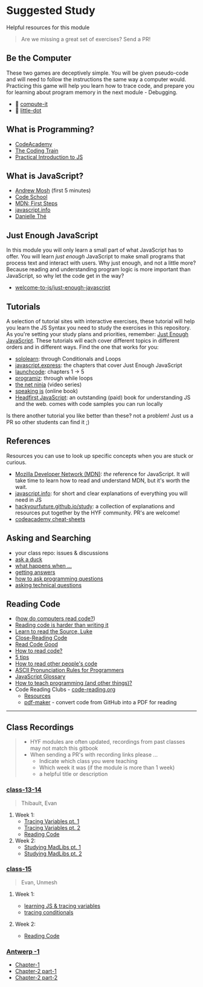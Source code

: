 # Suggested Study

Helpful resources for this module

> Are we missing a great set of exercises? Send a PR!

## Be the Computer

These two games are deceptively simple. You will be given pseudo-code and will need to follow the instructions the same way a computer would. Practicing this game will help you learn how to trace code, and prepare you for learning about program memory in the next module - Debugging.

* 🥚 [compute-it](http://compute-it.toxicode.fr)
* 🐣 [little-dot](http://little-dot.toxicode.fr)

## What is Programming?

* [CodeAcademy](https://www.codecademy.com/articles/what-is-programming)
* [The Coding Train](https://www.youtube.com/watch?v=AImF\_\_7FyzM)
* [Practical Introduction to JS](https://shawnr.gitbooks.io/practical-introduction-to-javascript/content/what-is-programming/)

## What is JavaScript?

* [Andrew Mosh](https://www.youtube.com/watch?v=W6NZfCO5SIk) (first 5 minutes)
* [Code School](https://www.youtube.com/watch?v=nItSSTwBvSU)
* [MDN: First Steps](https://developer.mozilla.org/en-US/docs/Learn/JavaScript/First\_steps/What\_is\_JavaScript)
* [javascript.info](https://javascript.info/intro)
* [Danielle Thé](https://www.youtube.com/watch?v=gT0Lh1eYk78)

## Just Enough JavaScript

In this module you will only learn a small part of what JavaScript has to offer. You will learn _just enough_ JavaScript to make small programs that process text and interact with users. Why just enough, and not a little more? Because reading and understanding program logic is more important than JavaScript, so why let the code get in the way?

* [welcome-to-js/just-enough-javascript](https://github.com/hackyourfuturebelgium/welcome-to-js/tree/master/just-enough-javascript)

## Tutorials

A selection of tutorial sites with interactive exercises, these tutorial will help you learn the JS Syntax you need to study the exercises in this repository. As you're setting your study plans and priorities, remember: [Just Enough JavaScript](https://github.com/HackYourFutureBelgium/home/tree/8b3f2af4f4ac15d18ed828804176101472fe1076/curriculum/welcome-to-js/just-enough-javascript/README.md). These tutorials will each cover different topics in different orders and in different ways. Find the one that works for you:

* [sololearn](https://www.sololearn.com/learning/1024): through Conditionals and Loops
* [javascript.express](https://www.javascript.express): the chapters that cover Just Enough JavaScript
* [launchcode](https://education.launchcode.org/intro-to-professional-web-dev/index.html): chapters 1 -> 5
* [programiz](https://www.programiz.com/javascript/get-started): through while loops
* [the net ninja](https://www.youtube.com/playlist?list=PL4cUxeGkcC9haFPT7J25Q9GRB\_ZkFrQAc) (video series)
* [speaking js](http://speakingjs.com) (online book)
* [Headfirst JavaScript](https://www.oreilly.com/library/view/head-first-javascript/9781449340124/ch01.html): an outstanding (paid) book for understanding JS and the web. comes with code samples you can run locally

Is there another tutorial you like better than these? not a problem! Just us a PR so other students can find it ;)

## References

Resources you can use to look up specific concepts when you are stuck or curious.

* [Mozilla Developer Network (MDN)](https://developer.mozilla.org/en-US/docs/Web/javascript): _the_ reference for JavaScript. It will take time to learn how to read and understand MDN, but it's worth the wait.
* [javascript.info](https://javascript.info): for short and clear explanations of everything you will need in JS
* [hackyourfuture.github.io/study](https://hackyourfuture.github.io/study): a collection of explanations and resources put together by the HYF community. PR's are welcome!
* [codeacademy cheat-sheets](https://www.codecademy.com/learn/introduction-to-javascript/modules/learn-javascript-introduction/cheatsheet)

## Asking and Searching

* your class repo: issues & discussions
* [ask a duck](https://rubberduckdebugging.com)
* [what happens when ...](https://github.com/alex/what-happens-when)
* [getting answers](https://www.mikeash.com/getting\_answers.html)
* [how to ask programming questions](https://www.propublica.org/nerds/how-to-ask-programming-questions)
* [asking technical questions](https://www.youtube.com/watch?v=Gc9ilHp01vY)

## Reading Code

* ([how do computers read code?](https://www.youtube.com/watch?v=QXjU9qTsYCc))
* [Reading code is harder than writing it](https://trishagee.github.io/presentation/reading\_code/)
* [Learn to read the Source, Luke](https://blog.codinghorror.com/learn-to-read-the-source-luke/)
* [Close-Reading Code](https://kylefdoherty.github.io/blog/2014/06/26/close-reading-code/)
* [Read Code Good](https://www.youtube.com/watch?v=mW\_xKGUKLpk)
* [How to read code?](https://itnext.io/how-to-read-code-bf478c262932)
* [5 tips](https://medium.com/@smilin.robin/5-tips-on-how-to-read-someone-elses-code-b931b6a059ec)
* [How to read other people's code](https://selftaughtcoders.com/how-to-quickly-and-effectively-read-other-peoples-code/)
* [ASCII Pronunciation Rules for Programmers](https://blog.codinghorror.com/ascii-pronunciation-rules-for-programmers/)
* [JavaScript Glossary](https://www.codecademy.com/articles/glossary-javascript)
* [How to teach programming (and other things)?](https://www.youtube.com/watch?v=g1ib43q3uXQ\&feature=youtu.be\&t=1209)
* Code Reading Clubs - [code-reading.org](https://code-reading.org)
  * [Resources](https://github.com/CodeReadingClubs/Resources)
  * [pdf-maker](https://github.com/CodeReadingClubs/pdf-maker) - convert code from GitHub into a PDF for reading

***

## Class Recordings

> * HYF modules are often updated, recordings from past classes may not match this gitbook
> * When sending a PR's with recording links please ...
>   * Indicate which class you were teaching
>   * Which week it was (if the module is more than 1 week)
>   * a helpful title or description

### [class-13-14](https://github.com/hackyourfuturebelgium/class-13-14)

> Thibault, Evan

1. Week 1:
   * [Tracing Variables pt. 1](https://vimeo.com/524232825/)
   * [Tracing Variables pt. 2](https://vimeo.com/524233174/)
   * [Reading Code](https://vimeo.com/524232999/)
2. Week 2:
   * [Studying MadLibs pt. 1](https://vimeo.com/528300558)
   * [Studying MadLibs pt. 2](https://vimeo.com/528300446)

### [class-15](https://github.com/hackyourfuturebelgium/class-15)

> Evan, Unmesh

1. Week 1:
   * [learning JS & tracing variables](https://vimeo.com/551365120)
   * [tracing conditionals](https://vimeo.com/551365422)
2. Week 2:

    * [Reading Code](https://vimeo.com/554219000)

### [Antwerp -1](https://github.com/lab-antwerp-1/home)

* [Chapter-1](https://youtu.be/puKsxllt1P0)
* [Chapter-2 part-1](https://youtu.be/VN3fXfRfZIE)
* [Chapter-2 part-2](https://youtu.be/_sDs8dKaDyM)
